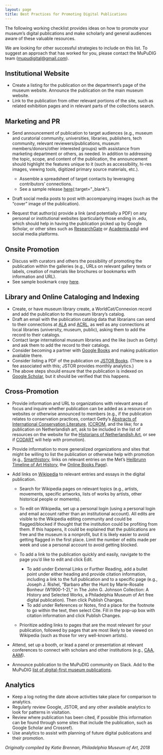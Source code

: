 ```yaml
---
layout: page
title: Best Practices for Promoting Digital Publications
---
```

The following working checklist provides ideas on how to promote your museum’s digital publications and make scholarly and general audiences aware of these valuable resources. 

We are looking for other successful strategies to include on this list. To suggest an approach that has worked for you, please contact the MuPuDIG team (mupudigital@gmail.com).

## Institutional Website

* Create a listing for the publication on the department’s page of the museum website. Announce the publication on the main museum website. 
* Link to the publication from other relevant portions of the site, such as related exhibition pages and in relevant parts of the collections search.

## Marketing and PR

* Send announcement of publication to target audiences (e.g., museum and curatorial community, universities, libraries, publishers, tech community, relevant reviewers/publications, museum members/donors/other interested groups) with assistance from marketing department or others, as needed. In addition to addressing the topic, scope, and content of the publication, the announcement should highlight the features unique to it (such as accessibility, hi-res images, viewing tools, digitized primary source materials, etc.). 

  * Assemble a spreadsheet of target contacts by leveraging contributors’ connections. 
  * See a sample release [here](https://docs.google.com/document/d/1GK4ZaGlG24xuuCYloiMMdxnTcUjXqqihXNHWTRn8Cew/edit?usp=sharing){:target="_blank"}. 
* Draft social media posts to post with accompanying images (such as the “cover” image of the publication). 
* Request that author(s) provide a link (and potentially a PDF) on any personal or institutional websites (particularly those ending in .edu, which should help in having the publication picked up by Google Scholar, or other sites such as [ResearchGate](https://www.researchgate.net/) or [Academia.edu](https://www.academia.edu/)) and social media platforms.

## Onsite Promotion

* Discuss with curators and others the possibility of promoting the publication within the galleries (e.g., URLs on relevant gallery texts or labels, creation of materials like brochures or bookmarks with information and URL).
* See sample bookmark copy [here](https://docs.google.com/document/d/1_dz5mCahc8-W3l3WbYYNz3DWgzZbwKaV2rri3ait5dE/edit?usp=sharing).

## Library and Online Cataloging and Indexing 

* Create, or have museum library create, a WorldCat/Connexion record and add the publication to the museum library’s catalog.
* Draft an email with the publication catalog data that librarians can send to their connections at [ALA](http://www.ala.org/) and [ACRL](http://www.ala.org/acrl/), as well as any connections at local libraries (university, museum, public), asking them to add the record to their catalogs.
* Contact large international museum libraries and the like (such as Getty) and ask them to add the record to their catalogs.
* Consider becoming a partner with [Google Books](https://support.google.com/books/partner/answer/3324395?hl=en) and making publication available there.
* Consider listing a PDF of the publication on [JSTOR Books](https://about.jstor.org/publishers/contribute-content/books/). (There is a fee associated with this; JSTOR provides monthly analytics.)
* The above steps should ensure that the publication is indexed on [Google Scholar](https://scholar.google.com/intl/en/scholar/publishers.html#overview), but it should be verified that this happens.

## Cross-Promotion

* Provide information and URL to organizations with relevant areas of focus and inquire whether publication can be added as a resource on websites or otherwise announced to members (e.g., if the publication relates to conservation practices, contact Getty’s [Abstracts of International Conservation Literature](http://aata.getty.edu/Home), [ICCROM](https://www.iccrom.org/), and the like; for a publication on Netherlandish art, ask to be included in the list of resources on the website for the [Historians of Netherlandish Art](https://hnanews.org/resources/), or see if [CODART](https://www.codart.nl/) will help with promotion).
* Provide information to more generalized organizations and sites that might be willing to list the publication or otherwise help with promotion (e.g., [Smarthistory](https://smarthistory.org/), links on relevant entries on the Met’s [Heilbrunn Timeline of Art History](https://www.metmuseum.org/toah/), the [Online Books Page](https://onlinebooks.library.upenn.edu/)).
* Add links on [Wikipedia](https://www.wikipedia.org/) to relevant entries and essays in the digital publication. 

  * Search for Wikipedia pages on relevant topics (e.g., artists, movements, specific artworks, lists of works by artists, other historical people or moments).
  * To edit on Wikipedia, set up a personal login (using a personal login and email account rather than an institutional account). All edits are visible to the Wikipedia editing community and could be flagged/blocked if thought that the institution could be profiting from them. If this happens, it could be explained that the publications are free and the museum is a nonprofit, but it is likely easier to avoid getting flagged in the first place. Limit the number of edits made per week and use a personal account to avoid getting blocked.
  * To add a link to the publication quickly and easily, navigate to the page you’d like to edit and click Edit.

    * To add under External Links or Further Reading, add a bullet point under either heading and provide citation information, including a link to the full publication and to a specific page (e.g., Joseph J. Rishel, “Barbaro after the Hunt by Marie-Rosalie Bonheur (W1900-1-2),” in The John G. Johnson Collection: A History and Selected Works, a Philadelphia Museum of Art free digital publication). Then click Publish Changes.
    * To add under References or Notes, find a place for the footnote to go within the text, then select Cite. Fill in the pop-up box with citation information and click Publish Changes.
  * Prioritize adding links to pages that are the most relevant for your publication, followed by pages that are most likely to be viewed on Wikipedia (such as those for very well-known artists). 
* Attend, set up a booth, or lead a panel or presentation at relevant conferences to connect with scholars and other institutions (e.g., [CAA](https://www.collegeart.org/), [AAM](https://www.aam-us.org/)).
* Announce publication to the MuPuDIG community on Slack. Add to the MuPuDIG [list of digital-first museum publications](https://docs.google.com/forms/d/e/1FAIpQLSeKK2mwSG9fpMgAFoE5qkjKvYUQK7U4596QikNxBB3mE9-ODQ/viewform).

## Analytics

* Keep a log noting the date above activities take place for comparison to analytics.
* Regularly review Google, JSTOR, and any other available analytics to look for patterns in visitation.
* Review where publication has been cited, if possible (this information can be found through some sites that include the publication, such as Google Scholar and Crossref).
* Use analytics to assist with planning of future digital publications and their promotion.



*Originally compiled by Katie Brennan, Philadelphia Museum of Art, 2018*
